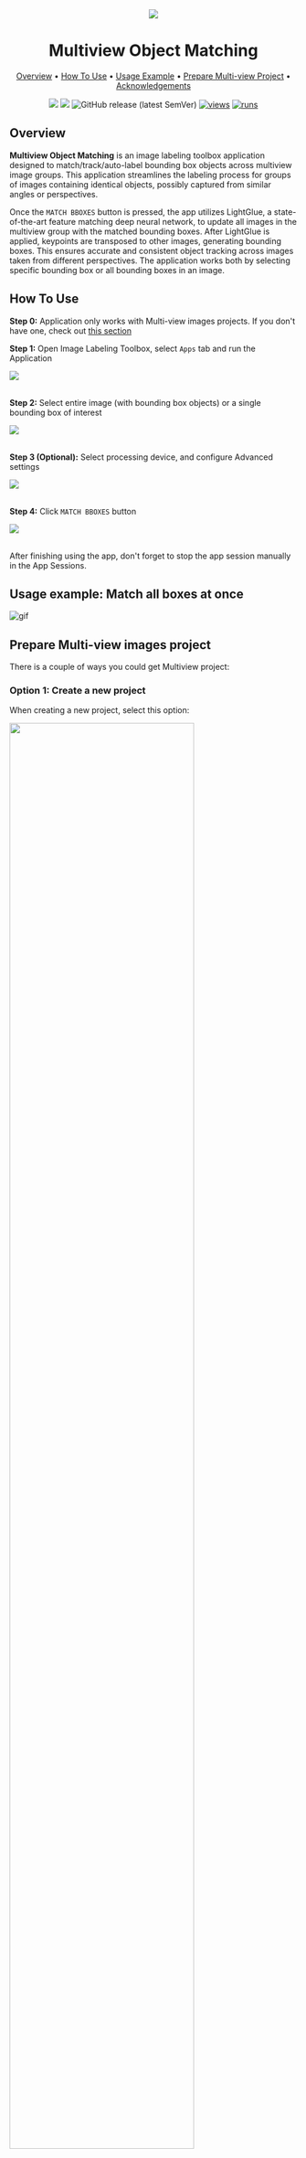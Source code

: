 <div align="center" markdown>

<img src="https://github.com/user-attachments/assets/5e7e931e-376c-4066-baaf-2b750e000649"/>

# Multiview Object Matching

<p align="center">
  <a href="#Overview">Overview</a> •
  <a href="#How-To-Use">How To Use</a> •
  <a href="#usage-example-match-all-boxes-at-once">Usage Example</a> •
  <a href="#prepare-multi-view-images-project">Prepare Multi-view Project</a> •
  <a href="#acknowledgements">Acknowledgements</a>
</p>

[![](https://img.shields.io/badge/supervisely-ecosystem-brightgreen)](https://ecosystem.supervisely.com/apps/supervisely-ecosystem/multiview-object-matching)
[![](https://img.shields.io/badge/slack-chat-green.svg?logo=slack)](https://supervisely.com/slack)
![GitHub release (latest SemVer)](https://img.shields.io/github/v/release/supervisely-ecosystem/multiview-object-matching)
[![views](https://app.supervisely.com/img/badges/views/supervisely-ecosystem/multiview-object-matching.png)](https://supervisely.com)
[![runs](https://app.supervisely.com/img/badges/runs/supervisely-ecosystem/multiview-object-matching.png)](https://supervisely.com)

</div>

## Overview

**Multiview Object Matching** is an image labeling toolbox application designed to match/track/auto-label bounding box objects across multiview image groups. This application streamlines the labeling process for groups of images containing identical objects, possibly captured from similar angles or perspectives. 

Once the `MATCH BBOXES` button is pressed, the app utilizes LightGlue, a state-of-the-art feature matching deep neural network, to update all images in the multiview group with the matched bounding boxes. After LightGlue is applied, keypoints are transposed to other images, generating bounding boxes. This ensures accurate and consistent object tracking across images taken from different perspectives. The application works both by selecting specific bounding box or all bounding boxes in an image.


## How To Use

**Step 0:** Application only works with Multi-view images projects. If you don't have one, check out <a href="#prepare-multi-view-images-project">this section</a> 

**Step 1:** Open Image Labeling Toolbox, select `Apps` tab and run the Application

<img src="https://github.com/user-attachments/assets/99119fa9-3710-47bb-9d83-8c4e5dfdd7ef"/><br><br>

**Step 2:** Select entire image (with bounding box objects) or a single bounding box of interest

<img src="https://github.com/user-attachments/assets/ab8ccddf-7c17-485c-b03a-92a13b9e9246"/><br><br>

**Step 3 (Optional):** Select processing device, and configure Advanced settings

<img src="https://github.com/user-attachments/assets/bcdff634-bd3a-4426-bbe6-0bc52ed526c7"/><br><br>

**Step 4:** Click `MATCH BBOXES` button

<img src="https://github.com/user-attachments/assets/9094dc44-1494-4348-997b-ab8b5dd56103"/><br><br>

After finishing using the app, don't forget to stop the app session manually in the App Sessions.

## Usage example: Match all boxes at once

![gif](https://github.com/user-attachments/assets/d37a5f00-8afb-44c1-a950-1f3c580563f6)

## Prepare Multi-view images project

There is a couple of ways you could get Multiview project:

### Option 1: Create a new project

When creating a new project, select this option:

<img src="https://github.com/user-attachments/assets/7830c806-1f82-4cbd-93ba-c335c61324ab" width=80%/>

After that, any images that you import will be grouped for multi-view labeling.

### Option 2: Get a sample project

Get a small sample project from ecosystem: <br>

<img data-key="sly-module-link" data-module-slug="supervisely-ecosystem/matcher-sample" src="https://github.com/user-attachments/assets/c1531f84-41e7-43a2-abb3-2f9988044bc8" height="100px" margin-bottom="20px"/>

### Option 3: "Group Images for Multiview Labeling" Application

You could run [this application](https://ecosystem.supervisely.com/apps/group-images-for-multiview-labeling) on your existing project to group images for multi-view labeling.
Application allows to group images by tags, instances of object classes, or simply by batches (just a number of images).

<img src="https://github.com/user-attachments/assets/8c983c14-ab70-46ce-ab29-fb930a6e7864"/>

### Option 4: Import Multi-view Project

Multi-view images projects could also be imported via [Import images groups](https://ecosystem.supervisely.com/ecosystem/apps/import-images-groups) application. Just drag & drop the archive. If you don't have a project at your disposal, download a [sample archive](https://github.com/supervisely-ecosystem/multiview-object-matching/releases/download/v0.9.4/multiview_example.tar).

### Option 5: Create multi-view project with Python

To create multi-view images project with Supervisely's SDK, follow the [tutorial](https://developer.supervisely.com/getting-started/python-sdk-tutorials/images/multiview-images) in our developer portal.

## Acknowledgements

This application uses [LightGlue](https://github.com/cvg/LightGlue)![GitHub Org's stars](https://img.shields.io/github/stars/cvg/LightGlue?style=social) (ICCV 2023). A lightweight neural network designed for image feature matching. It is used in conjunction with a feature descriptor, specifically, **SuperPoint**. LightGlue and SuperPoint form a powerful pipeline for various computer vision tasks such as image matching and localization. It achieves state-of-the-art performance on several benchmarks while being faster than previous methods.
